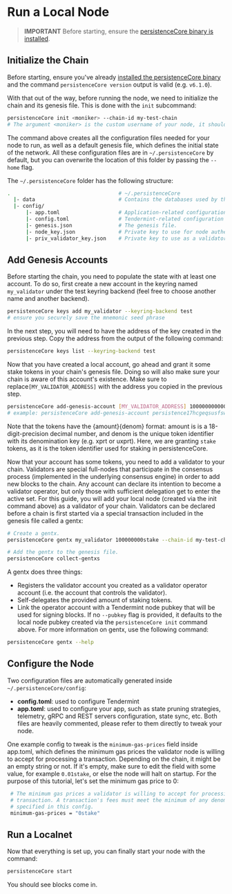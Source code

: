 # Run a Local Node
> **IMPORTANT**
>  Before starting, ensure the [persistenceCore binary is installed](https://docs.persistence.one/build/nodes-and-endpoints/join-mainnet#install-the-persistencecore-binary).

## Initialize the Chain

Before starting, ensure you've already [installed the persistenceCore binary](https://docs.persistence.one/build/nodes-and-endpoints/join-mainnet#install-the-persistencecore-binary) and the command `persistenceCore version` output is valid (e.g. `v6.1.0`).

With that out of the way, before running the node, we need to initialize the chain and its genesis file. This is done with the `init` subcommand:

```bash
persistenceCore init <moniker> --chain-id my-test-chain
# The argument <moniker> is the custom username of your node, it should be human-readable.
```

The command above creates all the configuration files needed for your node to run, as well as a default genesis file, which defines the initial state of the network. All these configuration files are in `~/.persistenceCore` by default, but you can overwrite the location of this folder by passing the `--home` flag.

The `~/.persistenceCore` folder has the following structure:

```bash
.                                   # ~/.persistenceCore
  |- data                           # Contains the databases used by the node.
  |- config/
      |- app.toml                   # Application-related configuration file.
      |- config.toml                # Tendermint-related configuration file.
      |- genesis.json               # The genesis file.
      |- node_key.json              # Private key to use for node authentication in the p2p protocol.
      |- priv_validator_key.json    # Private key to use as a validator in the consensus protocol.
```

## Add Genesis Accounts

Before starting the chain, you need to populate the state with at least one account. To do so, first create a new account in the keyring named `my_validator` under the test keyring backend (feel free to choose another name and another backend).

```bash
persistenceCore keys add my_validator --keyring-backend test
# ensure you securely save the mnemonic seed phrase
```

In the next step, you will need to have the address of the key created in the previous step. Copy the address from the output of the following command:
	
```bash
persistenceCore keys list --keyring-backend test
```

Now that you have created a local account, go ahead and grant it some stake tokens in your chain's genesis file. Doing so will also make sure your chain is aware of this account's existence. Make sure to replace`[MY_VALIDATOR_ADDRESS]` with the address you copied in the previous step.

```bash
persistenceCore add-genesis-account [MY_VALIDATOR_ADDRESS] 100000000000stake
# example: persistenceCore add-genesis-account persistence17hcgeqsusfsw729apqh4kza6q6je72vt8spmum 100000000000stake
```

Note that the tokens have the {amount}{denom} format: amount is is a 18-digit-precision decimal number, and denom is the unique token identifier with its denomination key (e.g. xprt or uxprt). Here, we are granting `stake` tokens, as it is the token identifier used for staking in persistenceCore.

Now that your account has some tokens, you need to add a validator to your chain. Validators are special full-nodes that participate in the consensus process (implemented in the underlying consensus engine) in order to add new blocks to the chain. Any account can declare its intention to become a validator operator, but only those with sufficient delegation get to enter the active set. For this guide, you will add your local node (created via the init command above) as a validator of your chain. Validators can be declared before a chain is first started via a special transaction included in the genesis file called a gentx:

```bash
# Create a gentx.
persistenceCore gentx my_validator 100000000stake --chain-id my-test-chain --keyring-backend test

# Add the gentx to the genesis file.
persistenceCore collect-gentxs
```

A gentx does three things:

* Registers the validator account you created as a validator operator account (i.e. the account that controls the validator).
* Self-delegates the provided amount of staking tokens.
* Link the operator account with a Tendermint node pubkey that will be used for signing blocks. If no `--pubkey` flag is provided, it defaults to the local node pubkey created via the `persistenceCore init` command above. For more information on gentx, use the following command:

```bash
persistenceCore gentx --help
```

## Configure the Node

Two configuration files are automatically generated inside `~/.persistenceCore/config`:

- **config.toml**: used to configure Tendermint
- **app.toml**: used to configure your app, such as state pruning strategies, telemetry, gRPC and REST servers configuration, state sync, etc. Both files are heavily commented, please refer to them directly to tweak your node.

One example config to tweak is the `minimum-gas-prices` field inside app.toml, which defines the minimum gas prices the validator node is willing to accept for processing a transaction. Depending on the chain, it might be an empty string or not. If it's empty, make sure to edit the field with some value, for example `0.01stake`, or else the node will halt on startup. For the purpose of this tutorial, let's set the minimum gas price to 0:

```bash
 # The minimum gas prices a validator is willing to accept for processing a
 # transaction. A transaction's fees must meet the minimum of any denomination
 # specified in this config.
 minimum-gas-prices = "0stake"
```

## Run a Localnet

Now that everything is set up, you can finally start your node with the command:

```bash
persistenceCore start
```

You should see blocks come in.
